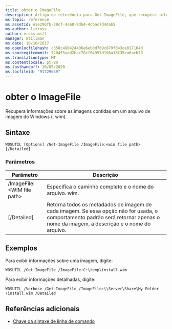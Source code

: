 ```yaml
---
title: obter o ImageFile
description: Artigo de referência para Get-ImageFile, que recupera informações sobre as imagens contidas em um arquivo de imagem do Windows (. wim).
ms.topic: reference
ms.assetid: e1e296fb-20cf-4a60-9db4-4cbac7d4dab5
ms.author: lizross
author: eross-msft
manager: mtillman
ms.date: 10/16/2017
ms.openlocfilehash: c358c490424406e6eb8d709c879f043ce017164d
ms.sourcegitcommit: 720455aad2bac78cf64997d196a13f35ea0acb73
ms.translationtype: MT
ms.contentlocale: pt-BR
ms.lasthandoff: 10/05/2020
ms.locfileid: "91729639"
---
```

# <a name="get-imagefile"></a>obter o ImageFile

Recupera informações sobre as imagens contidas em um arquivo de imagem do Windows (. wim).

## <a name="syntax"></a>Sintaxe

```
WDSUTIL [Options] /Get-ImageFile /ImageFile:<wim file path> [/Detailed]
```

### <a name="parameters"></a>Parâmetros

|Parâmetro|Descrição|
|---------|-----------|
|/ImageFile:\<WIM file path>|Especifica o caminho completo e o nome do arquivo. wim.|
|[/Detailed]|Retorna todos os metadados de imagem de cada imagem. Se essa opção não for usada, o comportamento padrão será retornar apenas o nome da imagem, a descrição e o nome do arquivo.|

## <a name="examples"></a>Exemplos

Para exibir informações sobre uma imagem, digite:
```
WDSUTIL /Get-ImageFile /ImageFile:C:\temp\install.wim
```
Para exibir informações detalhadas, digite:
```
WDSUTIL /Verbose /Get-ImageFile /ImageFile:\\Server\Share\My Folder \install.wim /Detailed
```

## <a name="additional-references"></a>Referências adicionais

- [Chave da sintaxe de linha de comando](command-line-syntax-key.md)